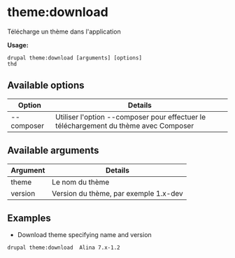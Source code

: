 # theme:download
Télécharge un thème dans l'application

**Usage:**
```
drupal theme:download [arguments] [options]
thd
```

## Available options
Option | Details
-------|-------------
--composer | Utiliser l'option --composer pour effectuer le téléchargement du thème avec Composer

## Available arguments
Argument | Details
---------|-------------
theme | Le nom du thème
version | Version du thème, par exemple 1.x-dev

## Examples
* Download theme specifying name and version
```
drupal theme:download  Alina 7.x-1.2
```
